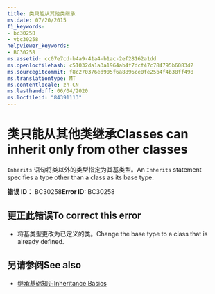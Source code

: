 ```yaml
---
title: 类只能从其他类继承
ms.date: 07/20/2015
f1_keywords:
- bc30258
- vbc30258
helpviewer_keywords:
- BC30258
ms.assetid: cc07e7cd-b4a9-41a4-b1ac-2ef28162a1dd
ms.openlocfilehash: c51032da1a3a1964ab4f7dcf47c784795b6083d2
ms.sourcegitcommit: f8c270376ed905f6a8896ce0fe25b4f4b38ff498
ms.translationtype: MT
ms.contentlocale: zh-CN
ms.lasthandoff: 06/04/2020
ms.locfileid: "84391113"
---
```

# <a name="classes-can-inherit-only-from-other-classes"></a><span data-ttu-id="33648-102">类只能从其他类继承</span><span class="sxs-lookup"><span data-stu-id="33648-102">Classes can inherit only from other classes</span></span>
<span data-ttu-id="33648-103">`Inherits` 语句将类以外的类型指定为其基类型。</span><span class="sxs-lookup"><span data-stu-id="33648-103">An `Inherits` statement specifies a type other than a class as its base type.</span></span>  
  
 <span data-ttu-id="33648-104">**错误 ID：** BC30258</span><span class="sxs-lookup"><span data-stu-id="33648-104">**Error ID:** BC30258</span></span>  
  
## <a name="to-correct-this-error"></a><span data-ttu-id="33648-105">更正此错误</span><span class="sxs-lookup"><span data-stu-id="33648-105">To correct this error</span></span>  
  
- <span data-ttu-id="33648-106">将基类型更改为已定义的类。</span><span class="sxs-lookup"><span data-stu-id="33648-106">Change the base type to a class that is already defined.</span></span>  
  
## <a name="see-also"></a><span data-ttu-id="33648-107">另请参阅</span><span class="sxs-lookup"><span data-stu-id="33648-107">See also</span></span>

- [<span data-ttu-id="33648-108">继承基础知识</span><span class="sxs-lookup"><span data-stu-id="33648-108">Inheritance Basics</span></span>](../programming-guide/language-features/objects-and-classes/inheritance-basics.md)
